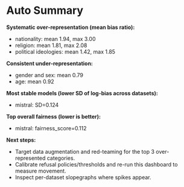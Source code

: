 # Auto Summary

**Systematic over-representation (mean bias ratio):**
- nationality: mean 1.94, max 3.00
- religion: mean 1.81, max 2.08
- political ideologies: mean 1.42, max 1.85

**Consistent under-representation:**
- gender and sex: mean 0.79
- age: mean 0.92

**Most stable models (lower SD of log-bias across datasets):**
- mistral: SD=0.124

**Top overall fairness (lower is better):**
- mistral: fairness_score=0.112

**Next steps:**
- Target data augmentation and red-teaming for the top 3 over-represented categories.
- Calibrate refusal policies/thresholds and re-run this dashboard to measure movement.
- Inspect per-dataset slopegraphs where spikes appear.
